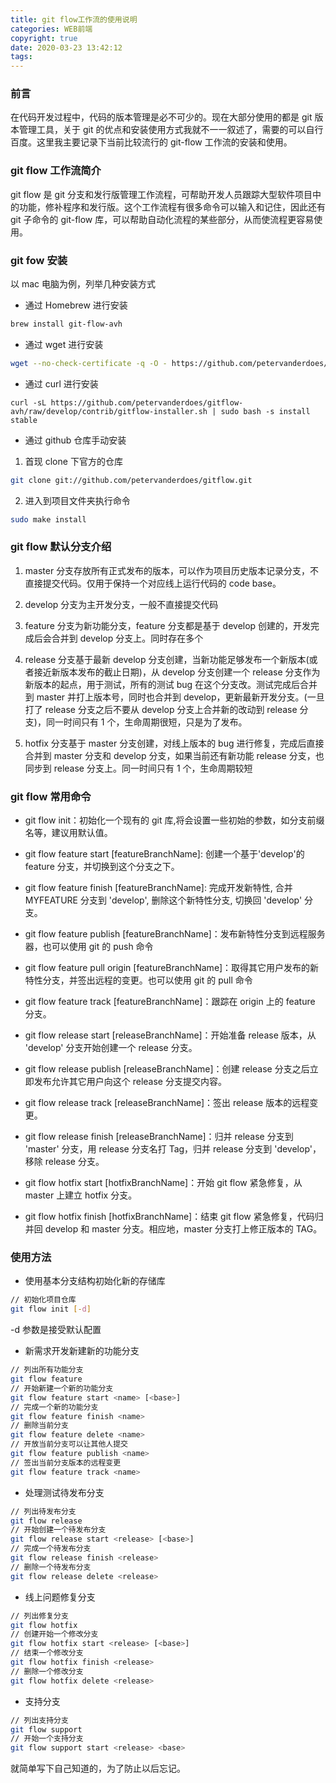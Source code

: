 ```yaml
---
title: git flow工作流的使用说明
categories: WEB前端
copyright: true
date: 2020-03-23 13:42:12
tags:
---
```


### 前言

在代码开发过程中，代码的版本管理是必不可少的。现在大部分使用的都是 git 版本管理工具，关于 git 的优点和安装使用方式我就不一一叙述了，需要的可以自行百度。这里我主要记录下当前比较流行的 git-flow 工作流的安装和使用。<!--more-->

### git flow 工作流简介

git flow 是 git 分支和发行版管理工作流程，可帮助开发人员跟踪大型软件项目中的功能，修补程序和发行版。这个工作流程有很多命令可以输入和记住，因此还有 git 子命令的 git-flow 库，可以帮助自动化流程的某些部分，从而使流程更容易使用。

### git fow 安装

以 mac 电脑为例，列举几种安装方式

- 通过 Homebrew 进行安装

```bash
brew install git-flow-avh
```

- 通过 wget 进行安装

```bash
wget --no-check-certificate -q -O - https://github.com/petervanderdoes/gitflow-avh/raw/develop/contrib/gitflow-installer.sh install stable| sudo bash
```

- 通过 curl 进行安装

```
curl -sL https://github.com/petervanderdoes/gitflow-avh/raw/develop/contrib/gitflow-installer.sh | sudo bash -s install stable
```

- 通过 github 仓库手动安装

1. 首现 clone 下官方的仓库

```bash
git clone git://github.com/petervanderdoes/gitflow.git
```

2. 进入到项目文件夹执行命令

```bash
sudo make install
```

### git flow 默认分支介绍

1. master 分支存放所有正式发布的版本，可以作为项目历史版本记录分支，不直接提交代码。仅用于保持一个对应线上运行代码的 code base。

2. develop 分支为主开发分支，一般不直接提交代码

3. feature 分支为新功能分支，feature 分支都是基于 develop 创建的，开发完成后会合并到 develop 分支上。同时存在多个

4. release 分支基于最新 develop 分支创建，当新功能足够发布一个新版本(或者接近新版本发布的截止日期)，从 develop 分支创建一个 release 分支作为新版本的起点，用于测试，所有的测试 bug 在这个分支改。测试完成后合并到 master 并打上版本号，同时也合并到 develop，更新最新开发分支。(一旦打了 release 分支之后不要从 develop 分支上合并新的改动到 release 分支)，同一时间只有 1 个，生命周期很短，只是为了发布。

5. hotfix 分支基于 master 分支创建，对线上版本的 bug 进行修复，完成后直接合并到 master 分支和 develop 分支，如果当前还有新功能 release 分支，也同步到 release 分支上。同一时间只有 1 个，生命周期较短

### git flow 常用命令

- git flow init：初始化一个现有的 git 库,将会设置一些初始的参数，如分支前缀名等，建议用默认值。

- git flow feature start [featureBranchName]: 创建一个基于'develop'的 feature 分支，并切换到这个分支之下。

- git flow feature finish [featureBranchName]: 完成开发新特性, 合并 MYFEATURE 分支到 'develop', 删除这个新特性分支, 切换回 'develop' 分支。

- git flow feature publish [featureBranchName]：发布新特性分支到远程服务器，也可以使用 git 的 push 命令

- git flow feature pull origin [featureBranchName]：取得其它用户发布的新特性分支，并签出远程的变更。也可以使用 git 的 pull 命令

- git flow feature track [featureBranchName]：跟踪在 origin 上的 feature 分支。

- git flow release start [releaseBranchName]：开始准备 release 版本，从 'develop' 分支开始创建一个 release 分支。

- git flow release publish [releaseBranchName]：创建 release 分支之后立即发布允许其它用户向这个 release 分支提交内容。

- git flow release track [releaseBranchName]：签出 release 版本的远程变更。

- git flow release finish [releaseBranchName]：归并 release 分支到 'master' 分支，用 release 分支名打 Tag，归并 release 分支到 'develop'，移除 release 分支。

- git flow hotfix start [hotfixBranchName]：开始 git flow 紧急修复，从 master 上建立 hotfix 分支。

- git flow hotfix finish [hotfixBranchName]：结束 git flow 紧急修复，代码归并回 develop 和 master 分支。相应地，master 分支打上修正版本的 TAG。

### 使用方法

- 使用基本分支结构初始化新的存储库

```bash
// 初始化项目仓库
git flow init [-d]
```

-d 参数是接受默认配置

- 新需求开发新建新的功能分支

```bash
// 列出所有功能分支
git flow feature
// 开始新建一个新的功能分支
git flow feature start <name> [<base>]
// 完成一个新的功能分支
git flow feature finish <name>
// 删除当前分支
git flow feature delete <name>
// 开放当前分支可以让其他人提交
git flow feature publish <name>
// 签出当前分支版本的远程变更
git flow feature track <name>
```

- 处理测试待发布分支

```bash
// 列出待发布分支
git flow release
// 开始创建一个待发布分支
git flow release start <release> [<base>]
// 完成一个待发布分支
git flow release finish <release>
// 删除一个待发布分支
git flow release delete <release>
```

- 线上问题修复分支

```bash
// 列出修复分支
git flow hotfix
// 创建开始一个修改分支
git flow hotfix start <release> [<base>]
// 结束一个修改分支
git flow hotfix finish <release>
// 删除一个修改分支
git flow hotfix delete <release>
```

- 支持分支

```bash
// 列出支持分支
git flow support
// 开始一个支持分支
git flow support start <release> <base>
```

就简单写下自己知道的，为了防止以后忘记。
